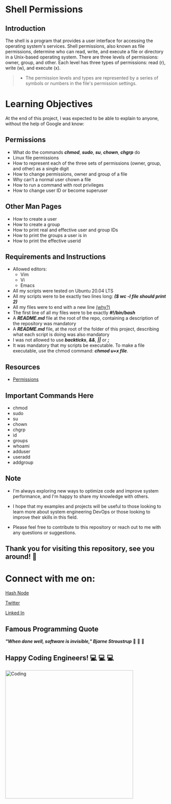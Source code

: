 # **Shell Permissions**
## **Introduction**
The shell is a program that provides a user interface for accessing the operating system's services.
Shell permissions, also known as file permissions, determine who can read, write, and execute a file or directory in a Unix-based operating system. There are three levels of permissions: owner, group, and other. Each level has three types of permissions: read (r), write (w), and execute (x).
> * The permission levels and types are represented by a series of symbols or numbers in the file's permission settings.

# **Learning Objectives**
At the end of this project, I was expected to be able to explain to anyone, without the help of Google and know:

## **Permissions**
* What do the commands ***chmod***, ***sudo***, ***su***, ***chown***, ***chgrp*** do
* Linux file permissions
* How to represent each of the three sets of permissions (owner, group, and other) as a single digit
* How to change permissions, owner and group of a file
* Why can’t a normal user chown a file
* How to run a command with root privileges
* How to change user ID or become superuser
## **Other Man Pages**
* How to create a user
* How to create a group
* How to print real and effective user and group IDs
* How to print the groups a user is in
* How to print the effective userid

## **Requirements and Instructions**
* Allowed editors:
  * Vim
  * Vi
  * Emacs
* All my scripts were tested on Ubuntu 20.04 LTS
* All my scripts were to be exactly two lines long:  ***($ wc -l file should print 2)***
* All my files were to end with a new line [(why?)](https://unix.stackexchange.com/questions/18743/whats-the-point-in-adding-a-new-line-to-the-end-of-a-file/18789)
* The first line of all my files were to be exactly ***#!/bin/bash***
* A ***README.md*** file at the root of the repo, containing a description of the repository was mandatory
* A ***README.md*** file, at the root of the folder of this project, describing what each script is doing was also mandatory
* I was not allowed to use ***backticks***, ***&&***, ***||*** or ***;***
* It was mandatory that my scripts be executable. To make a file executable, use the chmod command: ***chmod u+x file***.

## **Resources**
* [Permissions](http://linuxcommand.org/lc3_lts0090.php)

## **Important Commands Here**
* chmod
* sudo
* su
* chown
* chgrp
* id
* groups
* whoami
* adduser
* useradd
* addgroup



## **Note**

* I'm always exploring new ways to optimize code and improve system performance, and I'm happy to share my knowledge with others.
* I hope that my examples and projects will be useful to those looking to learn more about system engineering DevOps or those looking to improve their skills in this field.

* Please feel free to contribute to this repository or reach out to me with any questions or suggestions.

  
  
## **Thank you for visiting this repository, see you around!** :smiling_face_with_three_hearts:



# **Connect with me on:** 

[Hash Node](https://brianenosotieno.hashnode.dev)
                        
[Twitter](https://twitter.com/brian_tatling) 
                        
[Linked In](https://www.linkedin.com/in/brian-enos/)

## **Famous Programming Quote**
 ***"When done well, software is invisible," Bjarne Stroustrup*** :muscle: :muscle: :muscle:
## **Happy Coding Engineers!** :computer: :computer: :computer:
<img align="left" alt="Coding" width="400" src= "https://camo.githubusercontent.com/e20822b4282c07ffd010cd05f855a6561d3b62358ca9e607e4901288dd748fcb/68747470733a2f2f63646e2e6472696262626c652e636f6d2f75736572732f323133313939332f73637265656e73686f74732f343934383733362f74686f75676874776f726b732d6769665f6472696262626c652e676966">

